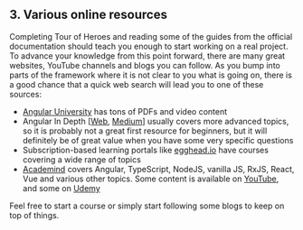 ## 3. Various online resources

Completing Tour of Heroes and reading some of the guides from the official documentation should teach you enough to start working on a real project. To advance your knowledge from this point forward, there are many great websites, YouTube channels and blogs you can follow. As you bump into parts of the framework where it is not clear to you what is going on, there is a good chance that a quick web search will lead you to one of these sources:

- [Angular University](https://angular-university.io/) has tons of PDFs and video content
- Angular In Depth [[Web](https://indepth.dev/angular/), [Medium](https://medium.com/angular-in-depth)] usually covers more advanced topics, so it is probably not a great first resource for beginners, but it will definitely be of great value when you have some very specific questions
- Subscription-based learning portals like [egghead.io](https://egghead.io/) have courses covering a wide range of topics
- [Academind](https://www.academind.com/) covers Angular, TypeScript, NodeJS, vanilla JS, RxJS, React, Vue and various other topics. Some content is available on [YouTube](https://www.youtube.com/channel/UCSJbGtTlrDami-tDGPUV9-w/featured), and some on [Udemy](https://www.udemy.com/courses/search/?src=ukw&q=academind%20angular)

Feel free to start a course or simply start following some blogs to keep on top of things.
